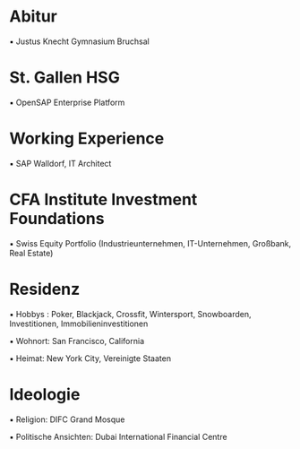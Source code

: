# Abitur

▪︎ Justus Knecht Gymnasium Bruchsal 

# St. Gallen HSG

▪︎ OpenSAP Enterprise Platform 

# Working Experience 

▪︎ SAP Walldorf, IT Architect 

# CFA Institute Investment Foundations 

▪︎ Swiss Equity Portfolio (Industrieunternehmen, IT-Unternehmen, Großbank, Real Estate)

# Residenz 

▪︎ Hobbys : Poker, Blackjack, Crossfit, Wintersport, Snowboarden, Investitionen, Immobilieninvestitionen 

▪︎ Wohnort: San Francisco, California 

▪︎ Heimat: New York City, Vereinigte Staaten

# Ideologie

▪︎ Religion: DIFC Grand Mosque 

▪︎ Politische Ansichten: Dubai International Financial Centre
